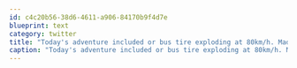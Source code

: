 ```yaml
---
id: c4c20b56-38d6-4611-a906-84170b9f4d7e
blueprint: text
category: twitter
title: "Today's adventure included or bus tire exploding at 80km/h. Made it to Caye Caulker tho, drinks with the group tonight, then snorkeling tmrw"
caption: "Today's adventure included or bus tire exploding at 80km/h. Made it to Caye Caulker tho, drinks with the group tonight, then snorkeling tmrw"
---
```

